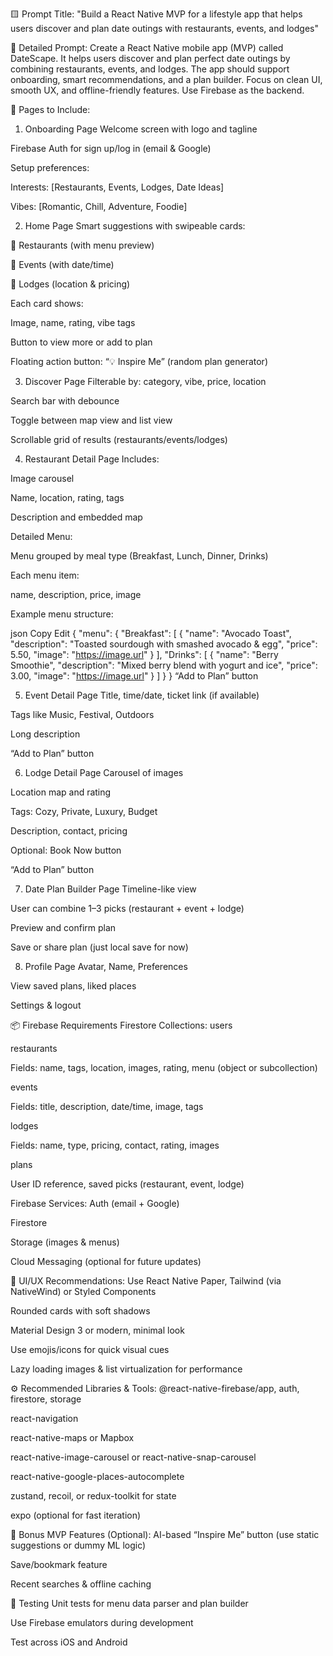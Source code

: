 🟨 Prompt Title:
"Build a React Native MVP for a lifestyle app that helps users discover and plan date outings with restaurants, events, and lodges"

🧾 Detailed Prompt:
Create a React Native mobile app (MVP) called DateScape. It helps users discover and plan perfect date outings by combining restaurants, events, and lodges. The app should support onboarding, smart recommendations, and a plan builder. Focus on clean UI, smooth UX, and offline-friendly features. Use Firebase as the backend.

🧩 Pages to Include:
1. Onboarding Page
Welcome screen with logo and tagline

Firebase Auth for sign up/log in (email & Google)

Setup preferences:

Interests: [Restaurants, Events, Lodges, Date Ideas]

Vibes: [Romantic, Chill, Adventure, Foodie]

2. Home Page
Smart suggestions with swipeable cards:

🍴 Restaurants (with menu preview)

🎉 Events (with date/time)

🏡 Lodges (location & pricing)

Each card shows:

Image, name, rating, vibe tags

Button to view more or add to plan

Floating action button: “💡 Inspire Me” (random plan generator)

3. Discover Page
Filterable by: category, vibe, price, location

Search bar with debounce

Toggle between map view and list view

Scrollable grid of results (restaurants/events/lodges)

4. Restaurant Detail Page
Includes:

Image carousel

Name, location, rating, tags

Description and embedded map

Detailed Menu:

Menu grouped by meal type (Breakfast, Lunch, Dinner, Drinks)

Each menu item:

name, description, price, image

Example menu structure:

json
Copy
Edit
{
  "menu": {
    "Breakfast": [
      {
        "name": "Avocado Toast",
        "description": "Toasted sourdough with smashed avocado & egg",
        "price": 5.50,
        "image": "https://image.url"
      }
    ],
    "Drinks": [
      {
        "name": "Berry Smoothie",
        "description": "Mixed berry blend with yogurt and ice",
        "price": 3.00,
        "image": "https://image.url"
      }
    ]
  }
}
“Add to Plan” button

5. Event Detail Page
Title, time/date, ticket link (if available)

Tags like Music, Festival, Outdoors

Long description

“Add to Plan” button

6. Lodge Detail Page
Carousel of images

Location map and rating

Tags: Cozy, Private, Luxury, Budget

Description, contact, pricing

Optional: Book Now button

“Add to Plan” button

7. Date Plan Builder Page
Timeline-like view

User can combine 1–3 picks (restaurant + event + lodge)

Preview and confirm plan

Save or share plan (just local save for now)

8. Profile Page
Avatar, Name, Preferences

View saved plans, liked places

Settings & logout

📦 Firebase Requirements
Firestore Collections:
users

restaurants

Fields: name, tags, location, images, rating, menu (object or subcollection)

events

Fields: title, description, date/time, image, tags

lodges

Fields: name, type, pricing, contact, rating, images

plans

User ID reference, saved picks (restaurant, event, lodge)

Firebase Services:
Auth (email + Google)

Firestore

Storage (images & menus)

Cloud Messaging (optional for future updates)

🎨 UI/UX Recommendations:
Use React Native Paper, Tailwind (via NativeWind) or Styled Components

Rounded cards with soft shadows

Material Design 3 or modern, minimal look

Use emojis/icons for quick visual cues

Lazy loading images & list virtualization for performance

⚙️ Recommended Libraries & Tools:
@react-native-firebase/app, auth, firestore, storage

react-navigation

react-native-maps or Mapbox

react-native-image-carousel or react-native-snap-carousel

react-native-google-places-autocomplete

zustand, recoil, or redux-toolkit for state

expo (optional for fast iteration)

🚀 Bonus MVP Features (Optional):
AI-based “Inspire Me” button (use static suggestions or dummy ML logic)

Save/bookmark feature

Recent searches & offline caching

🧪 Testing
Unit tests for menu data parser and plan builder

Use Firebase emulators during development

Test across iOS and Android